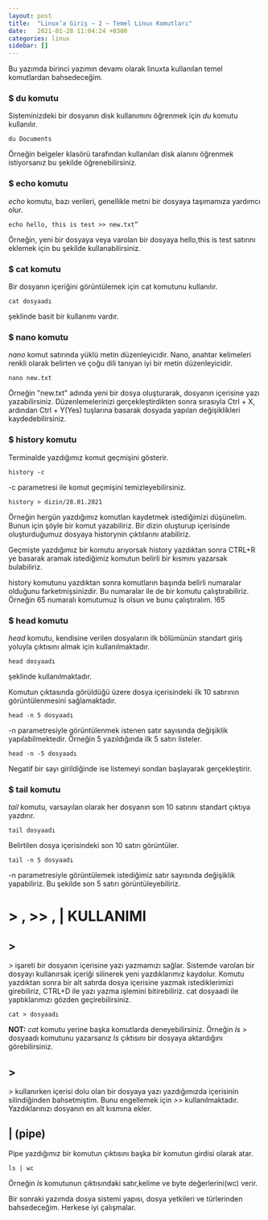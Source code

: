 ```yaml
---
layout: post
title:  "Linux’a Giriş — 2 — Temel Linux Komutları"
date:   2021-01-28 11:04:24 +0300
categories: linux
sidebar: []
---
```



Bu yazımda birinci yazımın devamı olarak linuxta kullanılan temel komutlardan bahsedeceğim.

### $ du komutu

Sisteminizdeki bir dosyanın disk kullanımını öğrenmek için *du* komutu kullanılır. 

```
du Documents
```

Örneğin belgeler klasörü tarafından kullanılan disk alanını öğrenmek istiyorsanız bu şekilde öğrenebilirsiniz.

### $ echo komutu 

*echo* komutu, bazı verileri, genellikle metni bir dosyaya taşımamıza yardımcı olur.

```
echo hello, this is test >> new.txt”
```

Örneğin, yeni bir dosyaya veya varolan bir dosyaya hello,this is test satırını eklemek için bu şekilde kullanabilirsiniz.


### $ cat komutu

Bir dosyanın içeriğini görüntülemek için cat komutunu kullanılır.

```
cat dosyaadı
```

şeklinde basit bir kullanımı vardır.

### $ nano komutu 

*nano* komut satırında yüklü metin düzenleyicidir. Nano, anahtar kelimeleri renkli olarak belirten ve çoğu dili tanıyan iyi bir metin düzenleyicidir.

```
nano new.txt
```

Örneğin "new.txt" adında yeni bir dosya oluşturarak, dosyanın içerisine yazı yazabilirsiniz. Düzenlemelerinizi gerçekleştirdikten sonra sırasıyla Ctrl + X, ardından Ctrl + Y(Yes) tuşlarına basarak dosyada yapılan değişiklikleri kaydedebilirsiniz.

### $ history komutu 

Terminalde yazdığımız komut geçmişini gösterir.

```
history -c
```

-c parametresi ile komut geçmişini temizleyebilirsiniz.

```
history > dizin/28.01.2021
```

 Örneğin hergün yazdığımız komutları kaydetmek istediğimizi düşünelim. Bunun için şöyle bir komut yazabiliriz. Bir dizin oluşturup içerisinde oluşturduğumuz dosyaya historynin çıktılarını atabiliriz. 

 Geçmişte yazdığımız bir komutu arıyorsak history yazdıktan sonra CTRL+R ye basarak aramak istediğimiz komutun belirli bir kısmını yazarsak bulabiliriz.

 history komutunu yazdıktan sonra komutların başında belirli numaralar olduğunu farketmişsinizdir. Bu numaralar ile de bir komutu çalıştırabiliriz. Örneğin 65 numaralı komutumuz ls olsun ve bunu çalıştıralım. !65

 ### $ head komutu 

 *head* komutu, kendisine verilen dosyaların ilk bölümünün standart giriş yoluyla çıktısını almak için kullanılmaktadır.

```
head dosyaadı
```

şeklinde kullanılmaktadır. 

Komutun çıktasında görüldüğü üzere dosya içerisindeki ilk 10 satırının görüntülenmesini sağlamaktadır. 

```
head -n 5 dosyaadı
```

-n parametresiyle görüntülenmek istenen satır sayısında değişiklik yapılabilmektedir. Örneğin 5 yazıldığında ilk 5 satırı listeler.

```
head -n -5 dosyaadı
```

Negatif bir sayı girildiğinde ise listemeyi sondan başlayarak gerçekleştirir.

### $ tail komutu 

*tail* komutu, varsayılan olarak her dosyanın son 10 satırını standart çıktıya yazdırır.

```
tail dosyaadı
```

Belirtilen dosya içerisindeki son 10 satırı görüntüler.

```
tail -n 5 dosyaadı
```

-n parametresiyle görüntülemek istediğimiz satır sayısında değişiklik yapabiliriz. Bu şekilde son 5 satırı görüntüleyebiliriz.

 # > , >> , | KULLANIMI

 ## > 

 *>* işareti bir dosyanın içerisine yazı yazmamızı sağlar. Sistemde varolan bir dosyayı kullanırsak içeriği silinerek yeni yazdıklarımız kaydolur. Komutu yazdıktan sonra bir alt satırda dosya içerisine yazmak istediklerimizi girebiliriz, CTRL+D ile yazı yazma işlemini bitirebiliriz. cat dosyaadi ile yaptıklarımızı gözden geçirebilirsiniz.

```
cat > dosyaadı
```

**NOT:** *cat* komutu yerine başka komutlarda deneyebilirsiniz. Örneğin *ls* > dosyaadı komutunu yazarsanız *ls* çıktısını bir dosyaya aktardığını görebilirsiniz.

## > 

*>* kullanırken içerisi dolu olan bir dosyaya yazı yazdığımızda içerisinin silindiğinden bahsetmiştim. Bunu engellemek için *>>* kullanılmaktadır. Yazdıklarınızı dosyanın en alt kısmına ekler.

## | (pipe)

Pipe yazdığımız bir komutun çıktısını başka bir komutun girdisi olarak atar.

```
ls | wc
```

Örneğin *ls* komutunun çıktısındaki satır,kelime ve byte değerlerini(wc) verir.

Bir sonraki yazımda dosya sistemi yapısı, dosya yetkileri ve türlerinden bahsedeceğim. Herkese iyi çalışmalar.